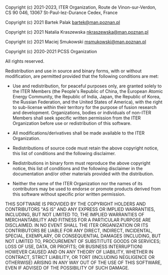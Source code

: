 Copyright (c) 2021-2023, ITER Organization, Route de Vinon-sur-Verdon,
                         CS 90 046, 13067 St-Paul-lez-Durance Cedex, France

Copyright (c) 2021 Bartek Palak <bartek@man.poznan.pl>

Copyright (c) 2021 Natalia Kraszewska <nkraszewska@man.poznan.pl>

Copyright (c) 2021 Maciej Smukowski <msmukowski@man.poznan.pl>

Copyright (c) 2020-2021 PCSS Organization

All rights reserved.

Redistribution and use in source and binary forms, with or without modification,
are permitted provided that the following conditions are met:

* Use and redistribution, for peaceful purposes only, are granted solely to the
  ITER Members (the People's Republic of China, the European Atomic Energy
  Community, the Republic of India, Japan, the Republic of Korea, the Russian
  Federation, and the United States of America), with the right to sub-license
  within their territory for the purpose of fusion research and development.
  Organizations, bodies or individuals of non-ITER Members shall seek specific
  written permission from the ITER Organization before use or redistribution of
  this software.
  
* All modifications/derivatives shall be made available to the ITER Organization.

* Redistributions of source code must retain the above copyright notice, this
  list of conditions and the following disclaimer.

* Redistributions in binary form must reproduce the above copyright notice, this
  list of conditions and the following disclaimer in the documentation and/or
  other materials provided with the distribution.

* Neither the name of the ITER Organization nor the names of its contributors
  may be used to endorse or promote products derived from this software without
  specific prior written permission.

THIS SOFTWARE IS PROVIDED BY THE COPYRIGHT HOLDERS AND CONTRIBUTORS "AS IS" AND
ANY EXPRESS OR IMPLIED WARRANTIES, INCLUDING, BUT NOT LIMITED TO, THE IMPLIED
WARRANTIES OF MERCHANTABILITY AND FITNESS FOR A PARTICULAR PURPOSE ARE
DISCLAIMED. IN NO EVENT SHALL THE ITER ORGANIZATION OR ITS CONTRIBUTORS BE LIABLE
FOR ANY DIRECT, INDIRECT, INCIDENTAL, SPECIAL, EXEMPLARY, OR CONSEQUENTIAL
DAMAGES (INCLUDING, BUT NOT LIMITED TO, PROCUREMENT OF SUBSTITUTE GOODS OR
SERVICES; LOSS OF USE, DATA, OR PROFITS; OR BUSINESS INTERRUPTION) HOWEVER CAUSED
AND ON ANY THEORY OF LIABILITY, WHETHER IN CONTRACT, STRICT LIABILITY, OR TORT
(INCLUDING NEGLIGENCE OR OTHERWISE) ARISING IN ANY WAY OUT OF THE USE OF THIS
SOFTWARE, EVEN IF ADVISED OF THE POSSIBILITY OF SUCH DAMAGE.
